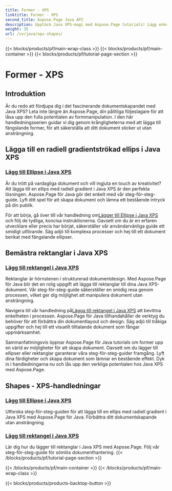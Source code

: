 ```yaml
---
title: Former - XPS
linktitle: Former - XPS
second_title: Aspose.Page Java API
description: Upptäck Java XPS-magi med Aspose.Page tutorials! Lägg enkelt till fängslande ellipser och rektanglar. Lyft skapande av dokument med våra steg-för-steg-guider.
weight: 35
url: /sv/java/xps-shapes/
---
```


{{< blocks/products/pf/main-wrap-class >}}
{{< blocks/products/pf/main-container >}}
{{< blocks/products/pf/tutorial-page-section >}}

# Former - XPS

## Introduktion

Är du redo att fördjupa dig i det fascinerande dokumentskapandet med Java XPS? Leta inte längre än Aspose.Page, din pålitliga följeslagare för att låsa upp den fulla potentialen av formmanipulation. I den här handledningsserien guidar vi dig genom krångligheterna med att lägga till fängslande former, för att säkerställa att ditt dokument sticker ut utan ansträngning.

## Lägga till en radiell gradientströkad ellips i Java XPS

### [Lägg till Ellipse i Java XPS](./add-ellipse/)

Är du trött på vardagliga dokument och vill ingjuta en touch av kreativitet? Att lägga till en ellips med radiell gradient i Java XPS är den perfekta lösningen. Aspose.Page för Java gör det enkelt med vår steg-för-steg-guide. Lyft ditt spel för att skapa dokument och lämna ett bestående intryck på din publik.

 För att börja, gå över till vår handledning om[Lägger till Ellipse i Java XPS](./add-ellipse/) och följ de tydliga, koncisa instruktionerna. Oavsett om du är en erfaren utvecklare eller precis har börjat, säkerställer vår användarvänliga guide ett smidigt utförande. Säg adjö till komplexa processer och hej till ett dokument berikat med fängslande ellipser.

## Bemästra rektanglar i Java XPS

### [Lägg till rektangel i Java XPS](./add-rectangle/)

Rektanglar är hörnstenen i strukturerad dokumentdesign. Med Aspose.Page för Java blir det en rolig uppgift att lägga till rektanglar till dina Java XPS-dokument. Vår steg-för-steg-guide säkerställer en smidig resa genom processen, vilket ger dig möjlighet att manipulera dokument utan ansträngning.

Navigera till vår handledning på[Lägga till rektangel i Java XPS](./add-rectangle/) att bevittna enkelheten i processen. Aspose.Page för Java tillhandahåller de verktyg du behöver för att förbättra din dokumentlayout och design. Säg adjö till tråkiga uppgifter och hej till ett visuellt tilltalande dokument som fångar uppmärksamhet.

Sammanfattningsvis öppnar Aspose.Page för Java tutorials om former upp en värld av möjligheter för att skapa dokument. Oavsett om du lägger till ellipser eller rektanglar garanterar våra steg-för-steg-guider framgång. Lyft dina färdigheter och skapa dokument som lämnar en bestående effekt. Dyk in i handledningarna nu och lås upp den verkliga potentialen hos Java XPS med Aspose.Page.
## Shapes - XPS-handledningar
### [Lägg till Ellipse i Java XPS](./add-ellipse/)
Utforska steg-för-steg-guiden för att lägga till en ellips med radiell gradient i Java XPS med Aspose.Page för Java. Förbättra ditt dokumentskapande utan ansträngning.
### [Lägg till rektangel i Java XPS](./add-rectangle/)
Lär dig hur du lägger till rektanglar i Java XPS med Aspose.Page. Följ vår steg-för-steg-guide för sömlös dokumenthantering.
{{< /blocks/products/pf/tutorial-page-section >}}

{{< /blocks/products/pf/main-container >}}
{{< /blocks/products/pf/main-wrap-class >}}

{{< blocks/products/products-backtop-button >}}

